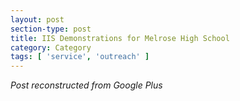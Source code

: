 ```yaml
---
layout: post
section-type: post
title: IIS Demonstrations for Melrose High School
category: Category
tags: [ 'service', 'outreach' ]
---
```


<!-- Place this tag in your head or just before your close body tag. -->
<!-- <script type="text/javascript" src="https://apis.google.com/js/plusone.js"></script> -->

<!-- Place this tag where you want the widget to render. -->
<!-- <div class="g-post" data-href="https://plus.google.com/115988942600478124988/posts/VWv79UJEEyc"></div> -->

*Post reconstructed from Google Plus*

<script src="https://cdn.jsdelivr.net/npm/publicalbum@latest/dist/pa-embed-player.min.js" async></script>
<div class="pa-embed-player" style="width:100%; height:480px; display:none;"
  data-link="https://goo.gl/photos/sM8SrU19H8b9Eiz88"
  data-title="IIS Melrose High Visit 3/8/17"
  data-description="3 new photos · Album by Andrew Olney"
  data-slideshow-delay="2">
  <img data-src="https://lh3.googleusercontent.com/ayl_Htaq2VgdIIyLYWHeYXql5owc2D18bb7sAFKyWo9SuzzeJr-PUzpKWcyBZ3aRQ2nAqR5N0Se3ShL3eNjAI12aeJdgYx0yneneM3m127VQlE1uA2SHHXuVJns4meBchrHtpltVPXE=w1920-h1080" src="" alt="" />
  <img data-src="https://lh3.googleusercontent.com/sGxzoIZwkef7gHvSVjGswrhjt8LXHTim89mNsPR1bYGugB2ZAs701A8TL5nye1yrccJinu_nZFo_Fx4E81kQb6vaBBNUQb4c-bRukdaPh3WhHglOxTWIqCuX7VVlO96YbUH_STWgHA=w1920-h1080" src="" alt="" />
  <img data-src="https://lh3.googleusercontent.com/vBTa6p29roUT1V4v0nX_bGwHv_onKtNPYNzlfbvPYs14u4cxc05OfyT50GJIbW23CTWiUrQQ8G-iru3BGElpn0nF7FvIO6aw28t8-of5joBWGMT3FA7eXwcKlGYHPGMWrwYp1IvblA=w1920-h1080" src="" alt="" />
</div>
